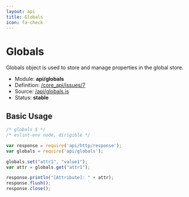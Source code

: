 ```yaml
---
layout: api
title: Globals
icon: fa-check
---
```


Globals
===

Globals object is used to store and manage properties in the global store.

- Module: **api/globals**
- Definition: [/core_api/issues/7](https://github.com/dirigiblelabs/core_api/issues/7)
- Source: [/api/globals.js](https://github.com/dirigiblelabs/core_api/blob/master/core_api/ScriptingServices/api/globals.js)
- Status: **stable**

Basic Usage
---

```javascript
/* globals $ */
/* eslint-env node, dirigible */

var response = require('api/http/response');
var globals = require('api/globals');

globals.set("attr1", "value1");
var attr = globals.get("attr1");

response.println("[Attribute]: " + attr);
response.flush();
response.close();
```